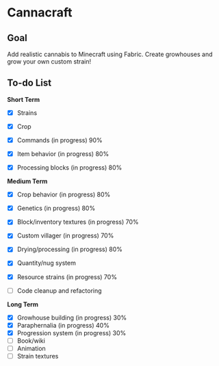# Cannacraft
## Goal
Add realistic cannabis to Minecraft using Fabric. Create growhouses and grow your own custom strain!


## To-do List
**Short Term**
* [X] Strains
* [X] Crop
* [X] Commands (in progress) 90%
* [X] Item behavior (in progress) 80%
* [X] Processing blocks (in progress) 80%


**Medium Term**
* [X] Crop behavior (in progress) 80%
* [X] Genetics (in progress) 80%
* [X] Block/inventory textures (in progress) 70%
* [X] Custom villager (in progress) 70%
* [X] Drying/processing (in progress) 80%
* [X] Quantity/nug system
* [X] Resource strains (in progress) 70%
* [ ] Code cleanup and refactoring


**Long Term**
* [X] Growhouse building (in progress) 30%
* [X] Paraphernalia (in progress) 40%
* [X] Progression system (in progress) 30%
* [ ] Book/wiki
* [ ] Animation
* [ ] Strain textures
